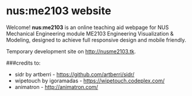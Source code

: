 # nus:me2103 website

Welcome!  __nus:me2103__ is an online teaching aid webpage for NUS Mechanical Engineering module ME2103 Engineering Visualization & Modeling, designed to achieve full responsive design and mobile friendly. 

Temporary development site on http://nusme2103.tk.

###credits to:<br>
* sidr by artberri - https://github.com/artberri/sidr/
* wipetouch by igoramadas - https://wipetouch.codeplex.com/
* animatron - http://animatron.com/
